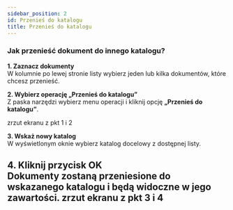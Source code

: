 ```yaml
---
sidebar_position: 2
id: Przenieś do katalogu
title: Przenieś do katalogu
---
```


### Jak przenieść dokument do innego katalogu?

**1. Zaznacz dokumenty**  
   W kolumnie po lewej stronie listy wybierz jeden lub kilka dokumentów, które chcesz przenieść.  

**2. Wybierz operację „Przenieś do katalogu”**  
   Z paska narzędzi wybierz menu operacji i kliknij opcję **„Przenieś do katalogu”**. 

   zrzut ekranu z pkt 1 i 2

**3. Wskaż nowy katalog**  
   W wyświetlonym oknie wybierz katalog docelowy z dostępnej listy.  

**4. Kliknij przycisk OK**  
   Dokumenty zostaną przeniesione do wskazanego katalogu i będą widoczne w jego zawartości. 
   zrzut ekranu z pkt 3 i 4
---
